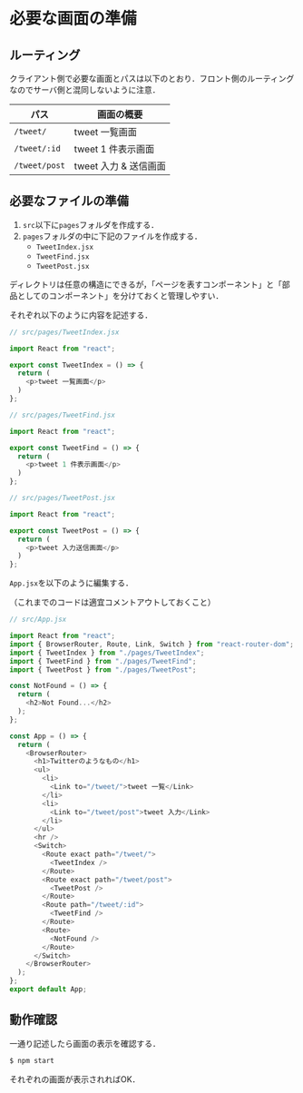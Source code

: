# 必要な画面の準備

## ルーティング

クライアント側で必要な画面とパスは以下のとおり．フロント側のルーティングなのでサーバ側と混同しないように注意．

|パス|画面の概要|
|-|-|
|`/tweet/`|tweet 一覧画面|
|`/tweet/:id`|tweet 1 件表示画面|
|`/tweet/post`|tweet 入力 & 送信画面|

## 必要なファイルの準備

1. `src`以下に`pages`フォルダを作成する．
2. `pages`フォルダの中に下記のファイルを作成する．
    - `TweetIndex.jsx`
    - `TweetFind.jsx`
    - `TweetPost.jsx`

ディレクトリは任意の構造にできるが，「ページを表すコンポーネント」と「部品としてのコンポーネント」を分けておくと管理しやすい．

それぞれ以下のように内容を記述する．

```js
// src/pages/TweetIndex.jsx

import React from "react";

export const TweetIndex = () => {
  return (
    <p>tweet 一覧画面</p>
  )
};

```

```js
// src/pages/TweetFind.jsx

import React from "react";

export const TweetFind = () => {
  return (
    <p>tweet 1 件表示画面</p>
  )
};

```

```js
// src/pages/TweetPost.jsx

import React from "react";

export const TweetPost = () => {
  return (
    <p>tweet 入力送信画面</p>
  )
};

```

`App.jsx`を以下のように編集する．

（これまでのコードは適宜コメントアウトしておくこと）

```js
// src/App.jsx

import React from "react";
import { BrowserRouter, Route, Link, Switch } from "react-router-dom";
import { TweetIndex } from "./pages/TweetIndex";
import { TweetFind } from "./pages/TweetFind";
import { TweetPost } from "./pages/TweetPost";

const NotFound = () => {
  return (
    <h2>Not Found...</h2>
  );
};

const App = () => {
  return (
    <BrowserRouter>
      <h1>Twitterのようなもの</h1>
      <ul>
        <li>
          <Link to="/tweet/">tweet 一覧</Link>
        </li>
        <li>
          <Link to="/tweet/post">tweet 入力</Link>
        </li>
      </ul>
      <hr />
      <Switch>
        <Route exact path="/tweet/">
          <TweetIndex />
        </Route>
        <Route exact path="/tweet/post">
          <TweetPost />
        </Route>
        <Route path="/tweet/:id">
          <TweetFind />
        </Route>
        <Route>
          <NotFound />
        </Route>
      </Switch>
    </BrowserRouter>
  );
};
export default App;

```

## 動作確認

一通り記述したら画面の表示を確認する．

```bash
$ npm start
```

それぞれの画面が表示されればOK．
